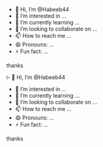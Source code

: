 - 👋 Hi, I’m @Habeeb44
- 👀 I’m interested in ...
- 🌱 I’m currently learning ...
- 💞️ I’m looking to collaborate on ...
- 📫 How to reach me ...
- 😄 Pronouns: ...
- ⚡ Fun fact: ...

<!---
Habeeb44/Habeeb44 is a ✨ special ✨ repository because its `README.md` (this file) appears on your GitHub profile.
You can click the Preview link to take a look at your changes.
--->thanks 
i- 👋 Hi, I’m @Habeeb44
- 👀 I’m interested in ...
- 🌱 I’m currently learning ...
- 💞️ I’m looking to collaborate on ...
- 📫 How to reach me ...
- 😄 Pronouns: ...
- ⚡ Fun fact: ...

<!---
Habeeb44/Habeeb44 is a ✨ special ✨ repository because its `README.md` (this file) appears on your GitHub profile.
You can click the Preview link to take a look at your changes.
--->thanks 

